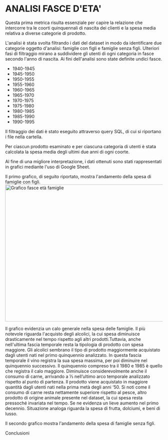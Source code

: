 <h1>ANALISI FASCE D'ETA'</h1>  

Questa prima metrica risulta essenziale per capire la relazione che intercorre tra le coorti quinquennali 
di nascita dei clienti e la spesa media relativa a diverse categorie di prodotto.

L'analisi è stata svolta filtrando i dati del dataset in modo da identificare due categorie oggetto d'analisi: famiglie con figli e famiglie senza figli. Ulteriori fasi di filtraggio mirano a suddividere gli utenti di ogni categoria in fasce secondo l'anno di nascita. Ai fini dell'analisi sono state definite undici fasce.
- 1940-1945
- 1945-1950
- 1950-1955
- 1955-1960
- 1960-1965
- 1965-1970
- 1970-1975
- 1975-1980
- 1980-1985
- 1985-1990
- 1990-1995

Il filtraggio dei dati è stato eseguito attraverso query SQL, di cui si riportano i file nella cartella.

Per ciascun prodotto esaminato e per ciascuna categoria di utenti è stata calcolata la spesa media degli ultimi due anni di ogni coorte.
<br>

Al fine di una migliore interpretazione, i dati ottenuti sono stati rappresentati in grafici mediante l'uso di Google Sheet.

Il primo grafico, di seguito riportato, mostra l'andamento della spesa di famiglie con figli.
<img width="802" height="438" alt="Grafico fasce età famiglie" src="https://github.com/user-attachments/assets/437501fb-c39f-417e-881b-b817906bae4b" />

Il grafico evidenzia un calo generale nella spesa delle famiglie. Il più notevole riguarda l'acquisto degli alcolici, la cui spesa diminuisce drasticamente nel tempo rispetto agli altri prodotti.Tuttavia, anche nell'ultima fascia temporale resta la tipologia di prodotto con spesa maggiore. Gli alcolici sembrano il tipo di prodotto maggiormente acquistato dagli utenti nati nel primo quinquennio analizzato. In questa fascia temporale il vino registra la sua spesa massima, per poi diminuire nel quinquennio successivo.  Il quinquennio compreso tra il 1980 e 1985 è quello che registra il calo maggiore. Diminuisce considerevolmente anche il consumo di carne, arrivando a ⅓ nell’ultimo arco temporale analizzato rispetto al punto di partenza. Il prodotto viene acquistato in maggiore quantità dagli utenti nati nella prima metà degli anni ‘50. Si noti come il consumo di carne resta nettamente superiore rispetto al pesce, altro prodotto di origine animale presente nel dataset, la cui spesa resta pressoché invariata nel tempo. Se ne evidenza un lieve aumento nel primo decennio. Situazione analoga riguarda la spesa di frutta, dolciumi, e beni di lusso.

Il secondo grafico mostra l'andamento della spesa di famiglie senza figli.



Conclusioni

